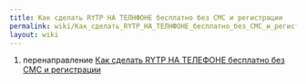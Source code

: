 ```yaml
---
title: Как сделать RYTP НА ТЕЛНФОНЕ бесплатно без СМС и регистрации
permalink: wiki/Как_сделать_RYTP_НА_ТЕЛНФОНЕ_бесплатно_без_СМС_и_регистрации/
layout: wiki
---
```


1.  перенаправление [Как сделать RYTP НА ТЕЛЕФОНЕ бесплатно без СМС и
    регистрации](Как_сделать_RYTP_НА_ТЕЛЕФОНЕ_бесплатно_без_СМС_и_регистрации "wikilink")

